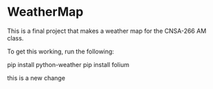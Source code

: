 # WeatherMap
This is a final project that makes a weather map for the CNSA-266 AM class.


To get this working, run the following:

pip install python-weather
pip install folium

this is a new change